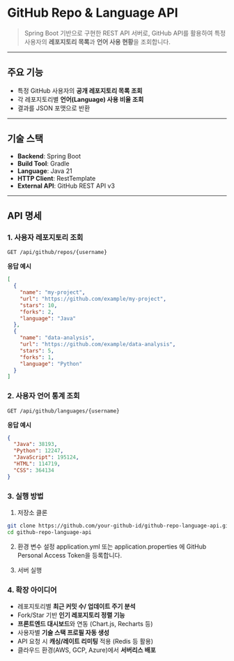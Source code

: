 #  GitHub Repo & Language API  

> Spring Boot 기반으로 구현한 REST API 서버로, GitHub API를 활용하여 특정 사용자의 **레포지토리 목록**과 **언어 사용 현황**을 조회합니다.  

---

##  주요 기능
- 특정 GitHub 사용자의 **공개 레포지토리 목록 조회**  
- 각 레포지토리별 **언어(Language) 사용 비율 조회**  
- 결과를 JSON 포맷으로 반환  

---

##  기술 스택
- **Backend**: Spring Boot  
- **Build Tool**: Gradle  
- **Language**: Java 21  
- **HTTP Client**: RestTemplate  
- **External API**: GitHub REST API v3  

---

##  API 명세

### 1. 사용자 레포지토리 조회
`GET /api/github/repos/{username}`  

**응답 예시**
```json
[
  {
    "name": "my-project",
    "url": "https://github.com/example/my-project",
    "stars": 10,
    "forks": 2,
    "language": "Java"
  },
  {
    "name": "data-analysis",
    "url": "https://github.com/example/data-analysis",
    "stars": 5,
    "forks": 1,
    "language": "Python"
  }
]
```

### 2. 사용자 언어 통계 조회
`GET /api/github/languages/{username}`  

**응답 예시**
```json
{
  "Java": 38193,
  "Python": 12247,
  "JavaScript": 195124,
  "HTML": 114719,
  "CSS": 364134
}
```
### 3. 실행 방법

1. 저장소 클론
```bash
git clone https://github.com/your-github-id/github-repo-language-api.git
cd github-repo-language-api
```

2. 환경 변수 설정
application.yml 또는 application.properties 에 GitHub Personal Access Token을 등록합니다.

3. 서버 실행

### 4. 확장 아이디어

-  레포지토리별 **최근 커밋 수/ 업데이트 주기 분석**  
-  Fork/Star 기반 **인기 레포지토리 정렬 기능**  
-  **프론트엔드 대시보드**와 연동 (Chart.js, Recharts 등)  
-  사용자별 **기술 스택 프로필 자동 생성**  
-  API 요청 시 **캐싱/레이트 리미팅** 적용 (Redis 등 활용)  
-  클라우드 환경(AWS, GCP, Azure)에서 **서버리스 배포**  
